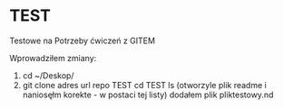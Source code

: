 # TEST
Testowe na Potrzeby ćwiczeń z GITEM

Wprowadziłem zmiany:
1. cd ~/Deskop/
2. git clone adres url repo TEST
cd TEST
ls
(otworzyle plik readme i naniosęłm korekte - w postaci tej listy)
dodałem plik pliktestowy.nd
